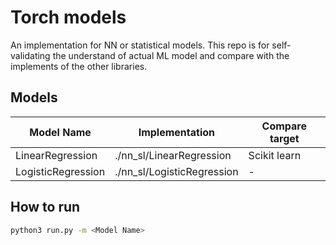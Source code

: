 # Torch models
An implementation for NN or statistical models. This repo is for self-validating the
understand of actual ML model and compare with the implements of the other libraries.
## Models

| Model Name | Implementation | Compare target |
| --- | --- | --- |
| LinearRegression | ./nn_sl/LinearRegression | Scikit learn |
| LogisticRegression | ./nn_sl/LogisticRegression | - |

## How to run

```bash
python3 run.py -m <Model Name>
```